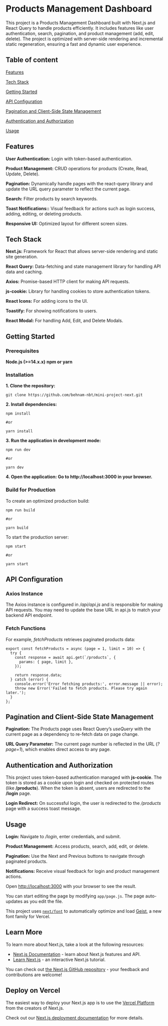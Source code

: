 # Products Management Dashboard

This project is a Products Management Dashboard built with Next.js and React Query to handle products efficiently. It includes features like user authentication, search, pagination, and product management (add, edit, delete). The project is optimized with server-side rendering and incremental static regeneration, ensuring a fast and dynamic user experience.

## Table of content
[Features](#features)

[Tech Stack](#tech-stack)

[Getting Started](#getting-started)

[API Configuration](#api-configuration)

[Pagination and Client-Side State Management](#pagination-and-client-side-state-management)

[Authentication and Authorization](#authentication-and-authorization)

[Usage](#usage)

## Features

**User Authentication:** Login with token-based authentication.

**Product Management:** CRUD operations for products (Create, Read, Update, Delete).

**Pagination:** Dynamically handle pages with the react-query library and update the URL query parameter to reflect the current page.

**Search:** Filter products by search keywords.

**Toast Notifications::** Visual feedback for actions such as login success, adding, editing, or deleting products.

**Responsive UI:** Optimized layout for different screen sizes.

## Tech Stack

**Next.js:** Framework for React that allows server-side rendering and static site generation.

**React Query:** Data-fetching and state management library for handling API data and caching.

**Axios:** Promise-based HTTP client for making API requests.

**js-cookie:** Library for handling cookies to store authentication tokens.

**React Icons:** For adding icons to the UI.

**Toastify:** For showing notifications to users.

**React Modal:** For handling Add, Edit, and Delete Modals.


## Getting Started

### Prerequisites

**Node.js (>=14.x.x)**
**npm or yarn**

### Installation

**1. Clone the repository:**
```
git clone https://github.com/behnam-nbt/mini-project-next.git
```
**2. Install dependencies:**
```
npm install

#or

yarn install
```
**3. Run the application in development mode:**
```
npm run dev

#or

yarn dev
```
**4. Open the application: Go to http://localhost:3000 in your browser.**

### Build for Production

To create an optimized production build:
```
npm run build

#or

yarn build
```
To start the production server:
```
npm start

#or

yarn start
```

## API Configuration

### Axios Instance

The Axios instance is configured in */api/api.js* and is responsible for making API requests. You may need to update the base URL in api.js to match your backend API endpoint.

### Fetch Functions

For example, *fetchProducts* retrieves paginated products data:
```
export const fetchProducts = async (page = 1, limit = 10) => {
  try {
    const response = await api.get(`/products`, {
      params: { page, limit },
    });

    return response.data;
  } catch (error) {
    console.error('Error fetching products:', error.message || error);
    throw new Error('Failed to fetch products. Please try again later.');
  }
};
```

## Pagination and Client-Side State Management

**Pagination:** The Products page uses React Query’s *useQuery* with the current page as a dependency to re-fetch data on page change.

**URL Query Parameter:** The current page number is reflected in the URL (*?page=1*), which enables direct access to any page.

## Authentication and Authorization

This project uses token-based authentication managed with **js-cookie**. The token is stored as a cookie upon login and checked on protected routes (like **/products**). When the token is absent, users are redirected to the **/login** page.

**Login Redirect:** On successful login, the user is redirected to the */products* page with a success toast message.

## Usage

**Login:** Navigate to */login*, enter credentials, and submit.

**Product Management:** Access products, search, add, edit, or delete.

**Pagination:** Use the Next and Previous buttons to navigate through paginated products.

**Notifications:** Receive visual feedback for login and product management actions.


Open [http://localhost:3000](http://localhost:3000) with your browser to see the result.

You can start editing the page by modifying `app/page.js`. The page auto-updates as you edit the file.

This project uses [`next/font`](https://nextjs.org/docs/app/building-your-application/optimizing/fonts) to automatically optimize and load [Geist](https://vercel.com/font), a new font family for Vercel.

## Learn More

To learn more about Next.js, take a look at the following resources:

- [Next.js Documentation](https://nextjs.org/docs) - learn about Next.js features and API.
- [Learn Next.js](https://nextjs.org/learn) - an interactive Next.js tutorial.

You can check out [the Next.js GitHub repository](https://github.com/vercel/next.js) - your feedback and contributions are welcome!

## Deploy on Vercel

The easiest way to deploy your Next.js app is to use the [Vercel Platform](https://vercel.com/new?utm_medium=default-template&filter=next.js&utm_source=create-next-app&utm_campaign=create-next-app-readme) from the creators of Next.js.

Check out our [Next.js deployment documentation](https://nextjs.org/docs/app/building-your-application/deploying) for more details.
